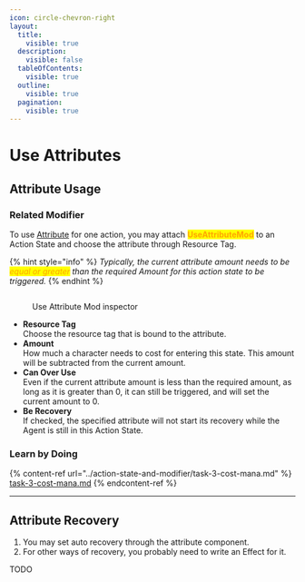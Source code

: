 ```yaml
---
icon: circle-chevron-right
layout:
  title:
    visible: true
  description:
    visible: false
  tableOfContents:
    visible: true
  outline:
    visible: true
  pagination:
    visible: true
---
```


# Use Attributes

## Attribute Usage

### Related Modifier

To use [Attribute](../../documentation/attribute.md) for one action, you may attach <mark style="color:orange;">**UseAttributeMod**</mark> to an Action State and choose the attribute through Resource Tag.&#x20;

{% hint style="info" %}
_Typically, the current attribute amount needs to be <mark style="color:orange;">equal or greater</mark> than the required Amount for this action state to be triggered._
{% endhint %}

<figure><img src="https://lh7-rt.googleusercontent.com/docsz/AD_4nXdjSOhcEbCz24BktSGry0h0TY48pv3zY-ASBryxki_D79F2hu6VlkxLRW5NF8Nde-6Bx9Pyt4jVS1HYNkI2GUamX4Uw8jQ2G1p0kA6NTiZmW0Ax0ZSJXVTun1OSsSseDp-BlZ4jNn3kz56F2_5lB1ivtVD9?key=Rv96SXV0rCMH8N9lwXnGWw" alt=""><figcaption><p>Use Attribute Mod inspector</p></figcaption></figure>

* **Resource Tag**\
  Choose the resource tag that is bound to the attribute.
* **Amount**\
  How much a character needs to cost for entering this state. This amount will be subtracted from the current amount.
* **Can Over Use**\
  Even if the current attribute amount is less than the required amount, as long as it is greater than 0, it can still be triggered, and will set the current amount to 0.
* **Be Recovery**\
  If checked, the specified attribute will not start its recovery while the Agent is still in this Action State.

### Learn by Doing

{% content-ref url="../action-state-and-modifier/task-3-cost-mana.md" %}
[task-3-cost-mana.md](../action-state-and-modifier/task-3-cost-mana.md)
{% endcontent-ref %}

***

## Attribute Recovery

1. You may set auto recovery through the attribute component.
2. For other ways of recovery, you probably need to write an Effect for it.

TODO







